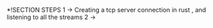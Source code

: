 \*!SECTION STEPS
1 -> Creating a tcp server connection in rust , and listening to all the streams
2 ->
